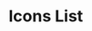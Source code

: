 <!-- Copyright 2000-2025 JetBrains s.r.o. and other contributors. Use of this source code is governed by the Apache 2.0 license that can be found in the LICENSE file. -->

# Icons List

<inline-frame src="https://intellij-icons.jetbrains.design" width="100%" height="100%"/>
